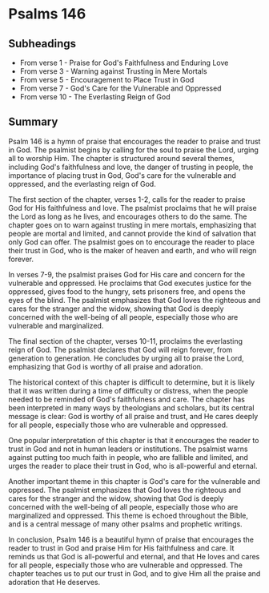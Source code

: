 # Psalms 146

## Subheadings

* From verse 1 - Praise for God's Faithfulness and Enduring Love
* From verse 3 - Warning against Trusting in Mere Mortals
* From verse 5 - Encouragement to Place Trust in God
* From verse 7 - God's Care for the Vulnerable and Oppressed
* From verse 10 - The Everlasting Reign of God

## Summary

Psalm 146 is a hymn of praise that encourages the reader to praise and trust in God. The psalmist begins by calling for the soul to praise the Lord, urging all to worship Him. The chapter is structured around several themes, including God's faithfulness and love, the danger of trusting in people, the importance of placing trust in God, God's care for the vulnerable and oppressed, and the everlasting reign of God.

The first section of the chapter, verses 1-2, calls for the reader to praise God for His faithfulness and love. The psalmist proclaims that he will praise the Lord as long as he lives, and encourages others to do the same. The chapter goes on to warn against trusting in mere mortals, emphasizing that people are mortal and limited, and cannot provide the kind of salvation that only God can offer. The psalmist goes on to encourage the reader to place their trust in God, who is the maker of heaven and earth, and who will reign forever.

In verses 7-9, the psalmist praises God for His care and concern for the vulnerable and oppressed. He proclaims that God executes justice for the oppressed, gives food to the hungry, sets prisoners free, and opens the eyes of the blind. The psalmist emphasizes that God loves the righteous and cares for the stranger and the widow, showing that God is deeply concerned with the well-being of all people, especially those who are vulnerable and marginalized.

The final section of the chapter, verses 10-11, proclaims the everlasting reign of God. The psalmist declares that God will reign forever, from generation to generation. He concludes by urging all to praise the Lord, emphasizing that God is worthy of all praise and adoration.

The historical context of this chapter is difficult to determine, but it is likely that it was written during a time of difficulty or distress, when the people needed to be reminded of God's faithfulness and care. The chapter has been interpreted in many ways by theologians and scholars, but its central message is clear: God is worthy of all praise and trust, and He cares deeply for all people, especially those who are vulnerable and oppressed.

One popular interpretation of this chapter is that it encourages the reader to trust in God and not in human leaders or institutions. The psalmist warns against putting too much faith in people, who are fallible and limited, and urges the reader to place their trust in God, who is all-powerful and eternal.

Another important theme in this chapter is God's care for the vulnerable and oppressed. The psalmist emphasizes that God loves the righteous and cares for the stranger and the widow, showing that God is deeply concerned with the well-being of all people, especially those who are marginalized and oppressed. This theme is echoed throughout the Bible, and is a central message of many other psalms and prophetic writings.

In conclusion, Psalm 146 is a beautiful hymn of praise that encourages the reader to trust in God and praise Him for His faithfulness and care. It reminds us that God is all-powerful and eternal, and that He loves and cares for all people, especially those who are vulnerable and oppressed. The chapter teaches us to put our trust in God, and to give Him all the praise and adoration that He deserves.